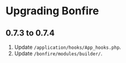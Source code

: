 # Upgrading Bonfire

## 0.7.3 to 0.7.4

1. Update `/application/hooks/App_hooks.php`.
2. Update `/bonfire/modules/builder/`.
